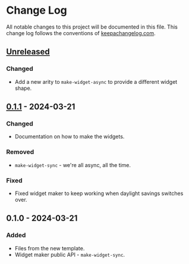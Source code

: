 # Change Log
All notable changes to this project will be documented in this file. This change log follows the conventions of [keepachangelog.com](http://keepachangelog.com/).

## [Unreleased]
### Changed
- Add a new arity to `make-widget-async` to provide a different widget shape.

## [0.1.1] - 2024-03-21
### Changed
- Documentation on how to make the widgets.

### Removed
- `make-widget-sync` - we're all async, all the time.

### Fixed
- Fixed widget maker to keep working when daylight savings switches over.

## 0.1.0 - 2024-03-21
### Added
- Files from the new template.
- Widget maker public API - `make-widget-sync`.

[Unreleased]: https://sourcehost.site/your-name/clojure-codes/compare/0.1.1...HEAD
[0.1.1]: https://sourcehost.site/your-name/clojure-codes/compare/0.1.0...0.1.1
